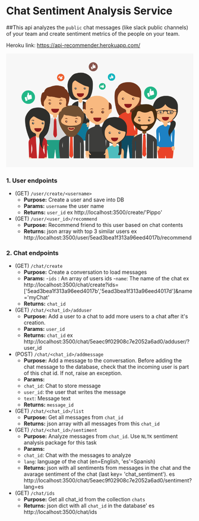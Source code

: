 # Chat Sentiment Analysis Service

##This api analyzes the `public` chat messages \(like slack public channels\) of your team and create sentiment metrics of the  people on your team. 

Heroku link: https://api-recommender.herokuapp.com/

<img src="INPUT/image.png">

### 1. User endpoints

- (GET) `/user/create/<username>`
  - **Purpose:** Create a user and save into DB
  - **Params:** `username` the user name
  - **Returns:** `user_id`
  ex http://localhost:3500/create/'Pippo'
- (GET) `/user/<user_id>/recommend`
  - **Purpose:** Recommend friend to this user based on chat contents
  - **Returns:** json array with top 3 similar users
  ex http://localhost:3500/user/5ead3bea1f313a96eed4017b/recommend

### 2. Chat endpoints

- (GET) `/chat/create` 
  - **Purpose:** Create a conversation to load messages
  - **Params:** 
        -`ids` : An array of users ids 
        -`name`: The name of the chat 
   ex http://localhost:3500/chat/create?ids=['5ead3bea1f313a96eed4017b','5ead3bea1f313a96eed4017d']&name='myChat'
  - **Returns:** `chat_id`
- (GET) `/chat/<chat_id>/adduser`
  - **Purpose:** Add a user to a chat to add more users to a chat after it's creation.
  - **Params:** `user_id`
  - **Returns:** `chat_id`
  ex http://localhost:3500/chat/5eaec9f02908c7e2052a6ad0/adduser/?user_id
- (POST) `/chat/<chat_id>/addmessage`
  - **Purpose:** Add a message to the conversation. Before adding the chat message to the database, check that the incoming user                    is part of this chat id. If not, raise an exception.
  - **Params:**
   - `chat_id`: Chat to store message
   - `user_id`: the user that writes the message
   - `text`: Message text
  - **Returns:** `message_id`
- (GET) `/chat/<chat_id>/list`
  - **Purpose:** Get all messages from `chat_id`
  - **Returns:** json array with all messages from this `chat_id`
- (GET) `/chat/<chat_id>/sentiment` 
  - **Purpose:** Analyze messages from `chat_id`. Use `NLTK` sentiment analysis package for this task
  - **Params:** 
   - `chat_id`: Chat with the messages to analyze
   - `lang`: language of the chat (en=English, 'es'=Spanish)
  - **Returns:** json with all sentiments from messages in the chat and the avarage sentiment of the chat (last key= 'chat_sentiment'). 
  es http://localhost:3500/chat/5eaec9f02908c7e2052a6ad0/sentiment?lang=es
- (GET) `/chat/ids`
  - **Purpose:** Get all chat_id from the collection `chats`
  - **Returns:** json dict with all `chat_id` in the database'
  es http://localhost:3500/chat/ids